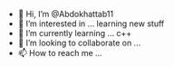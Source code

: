 - 👋 Hi, I’m @Abdokhattab11
- 👀 I’m interested in ... learning new stuff
- 🌱 I’m currently learning ... c++
- 💞️ I’m looking to collaborate on ...
- 📫 How to reach me ...

<!---
Abdokhattab11/Abdokhattab11 is a ✨ special ✨ repository because its `README.md` (this file) appears on your GitHub profile.
You can click the Preview link to take a look at your changes.
--->
